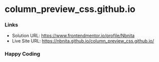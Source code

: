 # column_preview_css.github.io


### Links

- Solution URL: https://www.frontendmentor.io/profile/Nbnita
- Live Site URL: https://nbnita.github.io/column_preview_css.github.io/


### Happy Coding
